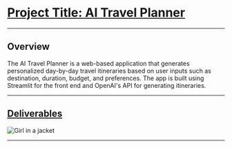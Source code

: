 <h1><u>Project Title: AI Travel Planner</u></h1>
<hr>
<h2>Overview</h2>
<p>The AI Travel Planner is a web-based application that generates personalized day-by-day travel itineraries based on user inputs such as destination, duration, budget, and preferences. The app is built using Streamlit for the front end and OpenAI's API for generating itineraries.

</p>
<hr>
<h2><u>Deliverables</u></h2>
<img src="g1.jpg" alt="Girl in a jacket">
<hr>
